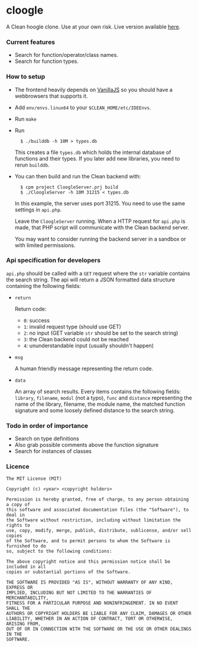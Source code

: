# cloogle

A Clean hoogle clone. Use at your own risk. Live version available
[here](http://cloogle.org/).

### Current features
- Search for function/operator/class names.
- Search for function types.

### How to setup

- The frontend heavily depends on [VanillaJS](http://vanilla-js.com/) so you
	should have a webbrowsers that supports it.

- Add `env/envs.linux64` to your `$CLEAN_HOME/etc/IDEEnvs`.

- Run `make`

- Run

		$ ./builddb -h 10M > types.db

	This creates a file `types.db` which holds the internal database of functions
	and their types. If you later add new libraries, you need to rerun `builddb`.

- You can then build and run the Clean backend with:

		$ cpm project CloogleServer.prj build
		$ ./CloogleServer -h 10M 31215 < types.db

	In this example, the server uses port 31215. You need to use the same
	settings in `api.php`.

	Leave the `CloogleServer` running. When a HTTP request for `api.php` is made,
	that PHP script will communicate with the Clean backend server.

	You may want to consider running the backend server in a sandbox or with
	limited permissions.

### Api specification for developers
`api.php` should be called with a `GET` request where the `str` variable
contains the search string. The api will return a JSON formatted data structure
containing the following fields:

- `return`

	Return code:

	* `0`: success
	* `1`: invalid request type (should use GET)
	* `2`: no input (GET variable `str` should be set to the search string)
	* `3`: the Clean backend could not be reached
	* `4`: ununderstandable input (usually shouldn't happen)

- `msg`

	A human friendly message representing the return code.

- `data`

	An array of search results. Every items contains the following fields:
	`library`, `filename`, `modul` (not a typo), `func` and `distance`
	representing the name of the library, filename, the module name, the matched
	function signature and some loosely defined distance to the search string.

### Todo in order of importance

- Search on type definitions
- Also grab possible comments above the function signature
- Search for instances of classes

### Licence

```
The MIT License (MIT)

Copyright (c) <year> <copyright holders>

Permission is hereby granted, free of charge, to any person obtaining a copy of
this software and associated documentation files (the "Software"), to deal in
the Software without restriction, including without limitation the rights to
use, copy, modify, merge, publish, distribute, sublicense, and/or sell copies
of the Software, and to permit persons to whom the Software is furnished to do
so, subject to the following conditions:

The above copyright notice and this permission notice shall be included in all
copies or substantial portions of the Software.

THE SOFTWARE IS PROVIDED "AS IS", WITHOUT WARRANTY OF ANY KIND, EXPRESS OR
IMPLIED, INCLUDING BUT NOT LIMITED TO THE WARRANTIES OF MERCHANTABILITY,
FITNESS FOR A PARTICULAR PURPOSE AND NONINFRINGEMENT. IN NO EVENT SHALL THE
AUTHORS OR COPYRIGHT HOLDERS BE LIABLE FOR ANY CLAIM, DAMAGES OR OTHER
LIABILITY, WHETHER IN AN ACTION OF CONTRACT, TORT OR OTHERWISE, ARISING FROM,
OUT OF OR IN CONNECTION WITH THE SOFTWARE OR THE USE OR OTHER DEALINGS IN THE
SOFTWARE.
```
